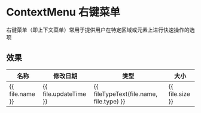 # ContextMenu 右键菜单

右键菜单（即上下文菜单）常用于提供用户在特定区域或元素上进行快速操作的选项

<script setup>
  import "../styles/context_menu.css"
  import FileIcon from '../components/FileIcon.vue'
  import ContextMenu from '../components/ContextMenu.vue'

  function fileType(name, ftype) {
    if (ftype === 1) {
      return 1;
    } else if (name === '.gitignore') {
      return 3;
    } else if (name === 'LICENSE') {
      return 2;
    } else if (name.endsWith('.md')) {
      return 6;
    } else if (name.endsWith('.json')) {
      return 4;
    } else if (name.endsWith('.yaml')) {
      return 5;
    }
    return 0;
  }

  function fileTypeText(name, ftype) {
    if (ftype === 1) {
      return '文件夹';
    } else if (name === '.gitignore') {
      return 'gitignore';
    } else if (name === 'LICENSE') {
      return 'LICENSE';
    } else if (name.endsWith('.md')) {
      return 'Markdown 源文件';
    } else if (name.endsWith('.json')) {
      return 'JSON 文件';
    } else if (name.endsWith('.yaml')) {
      return 'Yaml 源文件';
    }
    return '文本文件';
  }

  const files = [{
    type: 1,
    name: '.github',
    updateTime: '2024/8/22 17:43'
  }, {
    type: 1,
    name: 'docs',
    updateTime: '2024/8/23 12:00'
  }, {
    type: 1,
    name: 'node_modules',
    updateTime: '2024/8/23 15:18'
  }, {
    type: 0,
    name: '.gitignore',
    updateTime: '2024/8/22 17:51',
    size: '1KB'
  }, {
    type: 0,
    name: 'LICENSE',
    updateTime: '2024/8/22 17:43',
    size: '2KB'
  }, {
    type: 0,
    name: 'package.json',
    updateTime: '2024/8/23 15:18',
    size: '1KB'
  }, {
    type: 0,
    name: 'pnpm-lock.yaml',
    updateTime: '2024/8/23 15:18',
    size: '56KB'
  }, {
    type: 0,
    name: 'README.md',
    updateTime: '2024/8/22 17:51',
    size: '1KB'
  }, {
    type: 0,
    name: 'tsconfig.json',
    updateTime: '2024/8/22 17:43',
    size: '1KB'
  }]
</script>

## 效果

<table class="file-table">
  <thead>
    <tr>
      <th>名称</th>
      <th>修改日期</th>
      <th>类型</th>
      <th>大小</th>
    </tr>
  </thead>
  <tbody data-context-menu>
    <tr v-for="file in files" :key="file.name" :data-context-menu="file.type">
      <td>
        <FileIcon 
          :type="fileType(file.name, file.type)"
          :class="['file-type-icon', 'file-icon' + file.type]"
        ></FileIcon>
        <span class="file-name">{{ file.name }}</span>
      </td>
      <td>{{ file.updateTime }}</td>
      <td>{{ fileTypeText(file.name, file.type) }}</td>
      <td>{{ file.size }}</td>
    </tr>
  </tbody>
</table>
<ContextMenu></ContextMenu>
